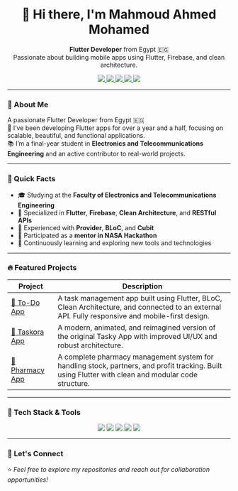 <p align="center">
  <h1 align="center">👋 Hi there, I'm Mahmoud Ahmed Mohamed</h1>
</p>

<p align="center">
  <b>Flutter Developer</b> from Egypt 🇪🇬<br>
  Passionate about building mobile apps using Flutter, Firebase, and clean architecture.
</p>

<p align="center">
  <a href="https://www.linkedin.com/in/mahmoud-ahmed-flutter/">
    <img src="https://img.shields.io/badge/LinkedIn-blue?style=for-the-badge&logo=linkedin" />
  </a>
  <a href="mailto:mahmoud225486@gmail.com">
    <img src="https://img.shields.io/badge/Gmail-D14836?style=for-the-badge&logo=gmail&logoColor=white" />
  </a>
  <a href="tel:+201115257750">
    <img src="https://img.shields.io/badge/Phone-25D366?style=for-the-badge&logo=whatsapp&logoColor=white" />
  </a>
  <a href="https://www.instagram.com/xx__mahmoud_2tta__xx">
    <img src="https://img.shields.io/badge/Instagram-E4405F?style=for-the-badge&logo=instagram&logoColor=white" />
  </a>
  <a href="https://github.com/Mahmoud52atta">
    <img src="https://img.shields.io/badge/GitHub-100000?style=for-the-badge&logo=github&logoColor=white" />
  </a>
</p>

---

### 🎯 About Me

A passionate Flutter Developer from Egypt 🇪🇬  
🚀 I’ve been developing Flutter apps for over a year and a half, focusing on scalable, beautiful, and functional applications.  
📚 I’m a final-year student in **Electronics and Telecommunications Engineering** and an active contributor to real-world projects.

---

### 💼 Quick Facts

- 🎓 Studying at the **Faculty of Electronics and Telecommunications Engineering**
- 📱 Specialized in **Flutter**, **Firebase**, **Clean Architecture**, and **RESTful APIs**
- 🧠 Experienced with **Provider**, **BLoC**, and **Cubit**
- 💬 Participated as a **mentor in NASA Hackathon**
- 🌱 Continuously learning and exploring new tools and technologies

---

### 🔥 Featured Projects

| Project | Description |
|--------|-------------|
| [📝 To-Do App](https://github.com/Mahmoud52atta/To-Do-App) | A task management app built using Flutter, BLoC, Clean Architecture, and connected to an external API. Fully responsive and mobile-first design. |
| [📲 Taskora App](https://github.com/Mahmoud52atta/rebuild_tasky_app) | A modern, animated, and reimagined version of the original Tasky App with improved UI/UX and robust architecture. |
| [💊 Pharmacy App](https://github.com/abd0-kha1ed/pharmacy) | A complete pharmacy management system for handling stock, partners, and profit tracking. Built using Flutter with clean and modular code structure. |

---

### 🧰 Tech Stack & Tools

<p align="center">
  <img src="https://img.shields.io/badge/Dart-0175C2?style=for-the-badge&logo=dart&logoColor=white" />
  <img src="https://img.shields.io/badge/Flutter-02569B?style=for-the-badge&logo=flutter&logoColor=white" />
  <img src="https://img.shields.io/badge/Firebase-FFCA28?style=for-the-badge&logo=firebase&logoColor=black" />
  <img src="https://img.shields.io/badge/Git-F05032?style=for-the-badge&logo=git&logoColor=white" />
  <img src="https://img.shields.io/badge/VS%20Code-007ACC?style=for-the-badge&logo=visual-studio-code&logoColor=white" />
</p>

---

### 🌟 Let's Connect

⭐️ *Feel free to explore my repositories and reach out for collaboration opportunities!*
